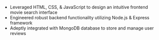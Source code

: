  - Leveraged HTML, CSS, & JavaScript to design an intuitive frontend movie search interface
 - Engineered robust backend functionality utilizing Node.js & Express framework
 - Adeptly integrated with MongoDB database to store and manage user reviews
